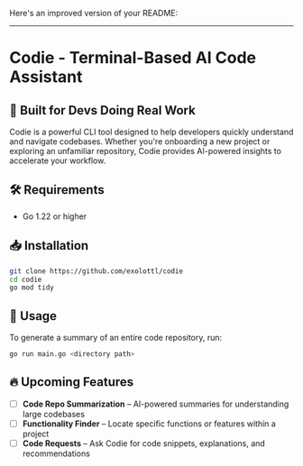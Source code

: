 Here's an improved version of your README:  

---

# Codie - Terminal-Based AI Code Assistant  

## 🚀 Built for Devs Doing Real Work  

Codie is a powerful CLI tool designed to help developers quickly understand and navigate codebases. Whether you're onboarding a new project or exploring an unfamiliar repository, Codie provides AI-powered insights to accelerate your workflow.  

## 🛠 Requirements  

- Go 1.22 or higher  

## 📥 Installation  

```sh
git clone https://github.com/exolottl/codie  
cd codie  
go mod tidy  
```  

## 🚀 Usage  

To generate a summary of an entire code repository, run:  

```sh
go run main.go <directory path>  
```  

## 🔥 Upcoming Features  

- [ ] **Code Repo Summarization** – AI-powered summaries for understanding large codebases  
- [ ] **Functionality Finder** – Locate specific functions or features within a project  
- [ ] **Code Requests** – Ask Codie for code snippets, explanations, and recommendations  
